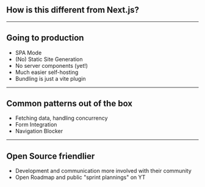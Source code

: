 ## How is this different from Next.js?

---

## Going to production

- SPA Mode
- (No) Static Site Generation
- No server components (yet!)
- Much easier self-hosting
- Bundling is just a vite plugin

---

## Common patterns out of the box

- Fetching data, handling concurrency
- Form Integration
- Navigation Blocker

---

## Open Source friendlier

- Development and communication more involved with their community
- Open Roadmap and public "sprint plannings" on YT

